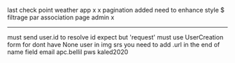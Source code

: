 last check point 
weather app x x
pagination added need to enhance style $
filtrage par association page admin x





--------
must send user.id to resolve id expect but 'request'
must use UserCreation form for dont have None user
in img srs you need to add .url in the end of name field
email apc.bellil pws kaled2020
